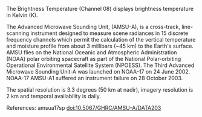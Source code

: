 The Brightness Temperature (Channel 08) displays brightness temperature in Kelvin (K).

The Advanced Microwave Sounding Unit, (AMSU-A), is a cross-track, line-scanning instrument designed to measure scene radiances in 15 discrete frequency channels which permit the calculation of the vertical temperature and moisture profile from about 3 millibars (~45 km) to the Earth's surface. AMSU flies on the National Oceanic and Atmospheric Administration (NOAA) polar orbiting spacecraft as part of the National Polar-orbiting Operational Environmental Satellite System (NPOESS). The Third Advanced Microwave Sounding Unit-A was launched on NOAA-17 on 24 June 2002. NOAA-17 AMSU-A1 suffered an instrument failure on 28 October 2003.

The spatial resolution is 3.3 degrees (50 km at nadir), imagery resolution is 2 km and temporal availability is daily.

References: amsua17sp [doi:10.5067/GHRC/AMSU-A/DATA203](https://doi.org/10.5067/GHRC/AMSU-A/DATA203)
